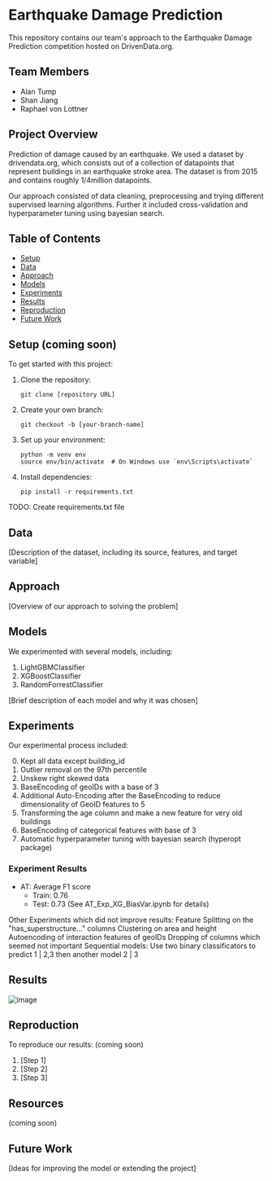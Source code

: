 # Earthquake Damage Prediction

This repository contains our team's approach to the Earthquake Damage Prediction competition hosted on DrivenData.org.

## Team Members

- Alan Tump
- Shan Jiang
- Raphael von Lottner

## Project Overview

Prediction of damage caused by an earthquake.
We used a dataset by drivendata.org, which consists out of a collection of datapoints that represent buildings in an earthquake stroke area.
The dataset is from 2015 and contains roughly 1/4million datapoints.

Our approach consisted of data cleaning, preprocessing and trying different supervised learning algorithms. Further it included cross-validation and hyperparameter tuning using bayesian search.

## Table of Contents

- [Setup](#setup)
- [Data](#data)
- [Approach](#approach)
- [Models](#models)
- [Experiments](#experiments)
- [Results](#results)
- [Reproduction](#reproduction)
- [Future Work](#future-work)

## Setup (coming soon)

To get started with this project:

1. Clone the repository:
   ```
   git clone [repository URL]
   ```
2. Create your own branch:
   ```
   git checkout -b [your-branch-name]
   ```
3. Set up your environment:
   ```
   python -m venv env
   source env/bin/activate  # On Windows use `env\Scripts\activate`
   ```
4. Install dependencies:
   ```
   pip install -r requirements.txt
   ```

TODO: Create requirements.txt file

## Data

[Description of the dataset, including its source, features, and target variable]

## Approach

[Overview of our approach to solving the problem]

## Models

We experimented with several models, including:

1. LightGBMClassifier
2. XGBoostClassifier
3. RandomForrestClassifier

[Brief description of each model and why it was chosen]

## Experiments

Our experimental process included:

0. Kept all data except building_id
1. Outlier removal on the 97th percentile
2. Unskew right skewed data
4. BaseEncoding of geoIDs with a base of 3
5. Additional Auto-Encoding after the BaseEncoding to reduce dimensionality of GeoID features to 5
6. Transforming the age column and make a new feature for very old buildings
7. BaseEncoding of categorical features with base of 3
8. Automatic hyperparameter tuning with bayesian search (hyperopt package)

### Experiment Results

- AT: Average F1 score
  - Train: 0.76
  - Test: 0.73
  (See AT_Exp_XG_BiasVar.ipynb for details)

Other Experiments which did not improve results:
Feature Splitting on the "has_superstructure..." columns
Clustering on area and height
Autoencoding of interaction features of geoIDs
Dropping of columns which seemed not important
Sequential models: Use two binary classificators to predict 1 | 2,3 then another model 2 | 3

## Results
![image](https://github.com/user-attachments/assets/d692bf77-cc40-4b4f-9a5f-16734166c145)

## Reproduction

To reproduce our results: (coming soon)

1. [Step 1]
2. [Step 2]
3. [Step 3]

## Resources

(coming soon)

## Future Work

[Ideas for improving the model or extending the project]
